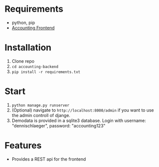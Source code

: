 # Requirements
- python, pip
- [Accounting Frontend](https://github.com/stahlbot/accounting-frontend)

# Installation
1. Clone repo
2. `cd accounting-backend`
3. `pip install -r requirements.txt`

# Start
1. `python manage.py runserver`
2. (Optional) navigate to `http://localhost:8000/admin` if you want to use the admin controll of djange.
3. Demodata is provided in a sqlite3 database. Login with username: "dennischlaeger", password: "accounting123"

# Features
- Provides a REST api for the frontend
